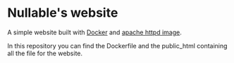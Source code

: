 # Nullable's website

A simple website built with [Docker](https://www.docker.com/) and [apache httpd image](https://hub.docker.com/_/httpd/).

In this repository you can find the Dockerfile and the public_html containing all the file for the website.


